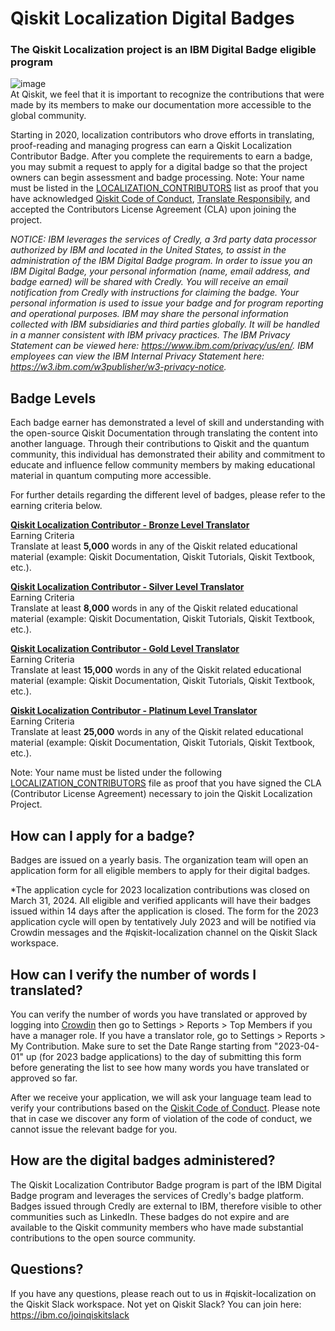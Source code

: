 # Qiskit Localization Digital Badges

### The Qiskit Localization project is an IBM Digital Badge eligible program
![image](https://github.com/qiskit-community/qiskit-translations/assets/11485594/29e2979f-142b-4efc-9cea-8c301f3da61f)
 <br>
At Qiskit, we feel that it is important to recognize the contributions that were made by its members to make our documentation more accessible to the global community.

Starting in 2020, localization contributors who drove efforts in translating, proof-reading and managing progress can earn a Qiskit Localization Contributor Badge. After you complete the requirements to earn a badge, you may submit a request to apply for a digital badge so that the project owners can begin assessment and badge processing. Note: Your name must be listed in the [LOCALIZATION_CONTRIBUTORS](https://github.com/qiskit-community/qiskit-translations/blob/master/LOCALIZATION_CONTRIBUTORS) list as proof that you have acknowledged [Qiskit Code of Conduct](https://github.com/Qiskit/qiskit/blob/master/CODE_OF_CONDUCT.md), [Translate Responsibily](https://github.com/qiskit-community/qiskit-translations/blob/master/CODE_OF_CONDUCT.md#translate-responsibly), and accepted the Contributors License Agreement (CLA) upon joining the project. 

*NOTICE: IBM leverages the services of Credly, a 3rd party data processor authorized by IBM and located in the United States, to assist in the administration of the IBM Digital Badge program. In order to issue you an IBM Digital Badge, your personal information (name, email address, and badge earned) will be shared with Credly. You will receive an email notification from Credly with instructions for claiming the badge. Your personal information is used to issue your badge and for program reporting and operational purposes. IBM may share the personal information collected with IBM subsidiaries and third parties globally. It will be handled in a manner consistent with IBM privacy practices. The IBM Privacy Statement can be viewed here: https://www.ibm.com/privacy/us/en/. IBM employees can view the IBM Internal Privacy Statement here: https://w3.ibm.com/w3publisher/w3-privacy-notice.*


## Badge Levels

Each badge earner has demonstrated a level of skill and understanding with the open-source Qiskit Documentation through translating the content into another language. Through their contributions to Qiskit and the quantum community, this individual has demonstrated their ability and commitment to educate and influence fellow community members by making educational material in quantum computing more accessible. 

For further details regarding the different level of badges, please refer to the earning criteria below.

[**Qiskit Localization Contributor - Bronze Level Translator**](https://www.credly.com/org/ibm/badge/qiskit-localization-contributor-bronze-level-transl) <br>
Earning Criteria <br>
Translate at least **5,000** words in any of the Qiskit related educational material (example: Qiskit Documentation, Qiskit Tutorials, Qiskit Textbook, etc.).

[**Qiskit Localization Contributor - Silver Level Translator**](https://www.credly.com/org/ibm/badge/qiskit-localization-contributor-silver-level-transl) <br>
Earning Criteria <br>
Translate at least **8,000** words in any of the Qiskit related educational material (example: Qiskit Documentation, Qiskit Tutorials, Qiskit Textbook, etc.).

[**Qiskit Localization Contributor - Gold Level Translator**](https://www.credly.com/org/ibm/badge/qiskit-localization-contributor-gold-level-translat) <br>
Earning Criteria <br>
Translate at least **15,000** words in any of the Qiskit related educational material (example: Qiskit Documentation, Qiskit Tutorials, Qiskit Textbook, etc.).

[**Qiskit Localization Contributor - Platinum Level Translator**](https://www.credly.com/org/ibm/badge/qiskit-localization-contributor-platinum-level-tran) <br>
Earning Criteria <br>
Translate at least **25,000** words in any of the Qiskit related educational material (example: Qiskit Documentation, Qiskit Tutorials, Qiskit Textbook, etc.).

Note: Your name must be listed under the following [LOCALIZATION_CONTRIBUTORS](https://github.com/qiskit-community/qiskit-translations/blob/master/LOCALIZATION_CONTRIBUTORS) file as proof that you have signed the CLA (Contributor License Agreement) necessary to join the Qiskit Localization Project.

## How can I apply for a badge?
Badges are issued on a yearly basis. The organization team will open an application form for all eligible members to apply for their digital badges. 

*The application cycle for 2023 localization contributions was closed on March 31, 2024. All eligible and verified applicants will have their badges issued within 14 days after the application is closed. The form for the 2023 application cycle will open by tentatively July 2023 and will be notified via Crowdin messages and the #qiskit-localization channel on the Qiskit Slack workspace.

## How can I verify the number of words I translated?
You can verify the number of words you have translated or approved by logging into [Crowdin](https://crowdin.com/project/qiskit-docs) then go to Settings > Reports > Top Members if you have a manager role. 
If you have a translator role, go to Settings > Reports > My Contribution. Make sure to set the Date Range starting from "2023-04-01" up (for 2023 badge applications) to the day of submitting this form before generating the list to see how many words you have translated or approved so far.

After we receive your application, we will ask your language team lead to verify your contributions based on the [Qiskit Code of Conduct](https://github.com/qiskit-community/qiskit-translations/blob/master/CODE_OF_CONDUCT.md). Please note that in case we discover any form of violation of the code of conduct, we cannot issue the relevant badge for you. 

## How are the digital badges administered?
The Qiskit Localization Contributor Badge program is part of the IBM Digital Badge program and leverages the services of Credly's badge platform. Badges issued through Credly are external to IBM, therefore visible to other communities such as LinkedIn. These badges do not expire and are available to the Qiskit community members who have made substantial contributions to the open source community. 

## Questions?
If you have any questions, please reach out to us in #qiskit-localization on the Qiskit Slack workspace. 
Not yet on Qiskit Slack? You can join here: https://ibm.co/joinqiskitslack
 
